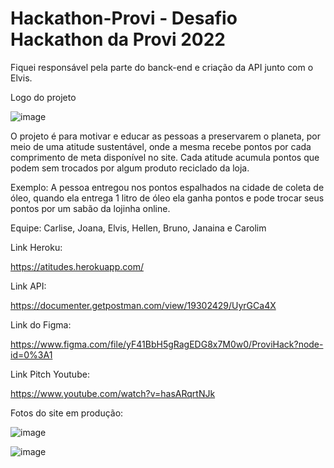 # Hackathon-Provi - Desafio Hackathon da Provi 2022

Fiquei responsável pela parte do banck-end e criação da API junto com o Elvis.

Logo do projeto

![image](https://user-images.githubusercontent.com/92445126/166298486-1b421ad3-bceb-4e3a-bee9-e39c6e7223b5.png)

O projeto é para motivar e educar as pessoas a preservarem o planeta, 
por meio de uma atitude sustentável, 
onde a mesma recebe pontos por cada comprimento de meta disponível no site. Cada atitude 
acumula pontos que podem sem trocados por algum produto reciclado da loja.

Exemplo: A pessoa entregou nos pontos espalhados na cidade de coleta de óleo, quando ela 
entrega 1 litro de óleo ela ganha pontos e pode trocar seus pontos por um sabão da lojinha online.

Equipe: Carlise, Joana, Elvis, Hellen, Bruno, Janaina e Carolim

Link Heroku:

https://atitudes.herokuapp.com/

Link API: 

https://documenter.getpostman.com/view/19302429/UyrGCa4X

Link do Figma: 

https://www.figma.com/file/yF41BbH5gRagEDG8x7M0w0/ProviHack?node-id=0%3A1

Link Pitch Youtube:

https://www.youtube.com/watch?v=hasARqrtNJk

Fotos do site em produção:

![image](https://user-images.githubusercontent.com/92445126/166298256-a2cc159c-c3e8-48ee-a287-0724c311fd6a.png)

![image](https://user-images.githubusercontent.com/92445126/166298192-07929e42-3d33-4ff3-b342-834bfc41ade9.png)




